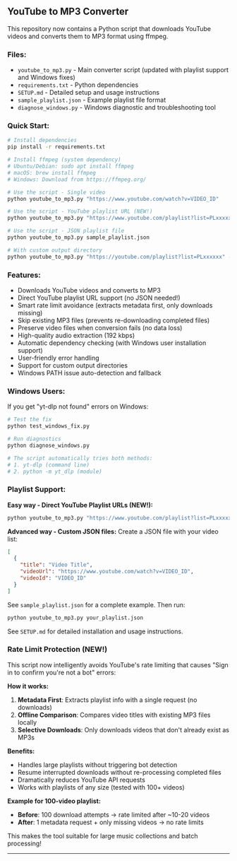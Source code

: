 ## YouTube to MP3 Converter

This repository now contains a Python script that downloads YouTube videos and converts them to MP3 format using ffmpeg.

### Files:
- `youtube_to_mp3.py` - Main converter script (updated with playlist support and Windows fixes)
- `requirements.txt` - Python dependencies
- `SETUP.md` - Detailed setup and usage instructions
- `sample_playlist.json` - Example playlist file format
- `diagnose_windows.py` - Windows diagnostic and troubleshooting tool

### Quick Start:
```bash
# Install dependencies
pip install -r requirements.txt

# Install ffmpeg (system dependency)
# Ubuntu/Debian: sudo apt install ffmpeg
# macOS: brew install ffmpeg
# Windows: Download from https://ffmpeg.org/

# Use the script - Single video
python youtube_to_mp3.py "https://www.youtube.com/watch?v=VIDEO_ID"

# Use the script - YouTube playlist URL (NEW!)
python youtube_to_mp3.py "https://www.youtube.com/playlist?list=PLxxxxxx"

# Use the script - JSON playlist file  
python youtube_to_mp3.py sample_playlist.json

# With custom output directory
python youtube_to_mp3.py "https://youtube.com/playlist?list=PLxxxxxx" -o ./downloads
```

### Features:
- Downloads YouTube videos and converts to MP3
- Direct YouTube playlist URL support (no JSON needed!)
- Smart rate limit avoidance (extracts metadata first, only downloads missing)
- Skip existing MP3 files (prevents re-downloading completed files)
- Preserve video files when conversion fails (no data loss)
- High-quality audio extraction (192 kbps)
- Automatic dependency checking (with Windows user installation support)
- User-friendly error handling
- Support for custom output directories
- Windows PATH issue auto-detection and fallback

### Windows Users:
If you get "yt-dlp not found" errors on Windows:
```bash
# Test the fix
python test_windows_fix.py

# Run diagnostics
python diagnose_windows.py

# The script automatically tries both methods:
# 1. yt-dlp (command line)
# 2. python -m yt_dlp (module)
```

### Playlist Support:
**Easy way - Direct YouTube Playlist URLs (NEW!):**
```bash
python youtube_to_mp3.py "https://www.youtube.com/playlist?list=PLxxxxxx"
```

**Advanced way - Custom JSON files:**
Create a JSON file with your video list:
```json
[
  {
    "title": "Video Title",
    "videoUrl": "https://www.youtube.com/watch?v=VIDEO_ID",
    "videoId": "VIDEO_ID"
  }
]
```

See `sample_playlist.json` for a complete example. Then run:
```bash
python youtube_to_mp3.py your_playlist.json
```

See `SETUP.md` for detailed installation and usage instructions.


### Rate Limit Protection (NEW!)
This script now intelligently avoids YouTube's rate limiting that causes "Sign in to confirm you're not a bot" errors:

**How it works:**
1. **Metadata First**: Extracts playlist info with a single request (no downloads)
2. **Offline Comparison**: Compares video titles with existing MP3 files locally
3. **Selective Downloads**: Only downloads videos that don't already exist as MP3s

**Benefits:**
-  Handles large playlists without triggering bot detection
-  Resume interrupted downloads without re-processing completed files  
-  Dramatically reduces YouTube API requests
-  Works with playlists of any size (tested with 100+ videos)

**Example for 100-video playlist:**
- **Before**: 100 download attempts → rate limited after ~10-20 videos
- **After**: 1 metadata request + only missing videos → no rate limits

This makes the tool suitable for large music collections and batch processing!

---
